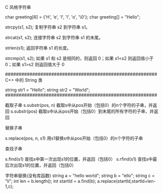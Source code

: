 C 风格字符串

char greeting[6] = {'H', 'e', 'l', 'l', 'o', '\0'};
char greeting[] = "Hello";

strcpy(s1, s2);
复制字符串 s2 到字符串 s1。

strcat(s1, s2);
连接字符串 s2 到字符串 s1 的末尾。

strlen(s1);
返回字符串 s1 的长度。

strcmp(s1, s2);
如果 s1 和 s2 是相同的，则返回 0；如果 s1<s2 则返回值小于 0；如果 s1>s2 则返回值大于 0

########################################################
C++ 中的 String 类

string str1 = "Hello";
string str2 = "World";
########################################################


截取子串
s.substr(pos, n)    截取s中从pos开始（包括0）的n个字符的子串，并返回
s.substr(pos)        截取s中从从pos开始（包括0）到末尾的所有字符的子串，并返回

替换子串

s.replace(pos, n, s1)    用s1替换s中从pos开始（包括0）的n个字符的子串

查找子串

s.find(s1)         查找s中第一次出现s1的位置，并返回（包括0）
s.rfind(s1)        查找s中最后次出现s1的位置，并返回（包括0）


字符串替换(没有库函数)
	string a = "hello world";
	string b = "ello";
	string c = "li";
	int len = b.length();
	int startId = a.find(b);
	a.replace(startId,startId+len-1,c);